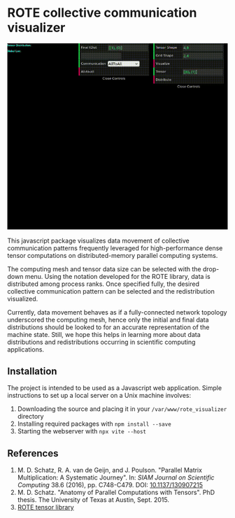 # ROTE collective communication visualizer

![Sample All-to-all redistribution](images/example.gif)

This javascript package visualizes data movement of collective communication patterns frequently leveraged for high-performance dense tensor computations on distributed-memory parallel computing systems.

The computing mesh and tensor data size can be selected with the drop-down menu.  Using the notation developed for the ROTE library, data is distributed among process ranks.  Once specified fully, the desired collective communication pattern can be selected and the redistribution visualized.

Currently, data movement behaves as if a fully-connected network topology underscored the computing mesh, hence only the initial and final data distributions should be looked to for an accurate representation of the machine state.  Still, we hope this helps in learning more about data distributions and redistributions occurring in scientific computing applications.

## Installation
The project is intended to be used as a Javascript web application.  Simple instructions to set up a local server on a Unix machine involves:
1. Downloading the source and placing it in your `/var/www/rote_visualizer` directory
2. Installing required packages with `npm install --save`
3. Starting the webserver with `npx vite --host`

## References
1. M. D. Schatz, R. A. van de Geijn, and J. Poulson. "Parallel Matrix Multiplication: A Systematic Journey". In: *SIAM Journal on Scientific Computing* 38.6 (2016), pp. C748-C479. DOI: [10.1137/130907215](https://epubs.siam.org/doi/10.1137/140993478)
2. M. D. Schatz. "Anatomy of Parallel Computations with Tensors". PhD thesis. The University of Texas at Austin, Sept. 2015.
3. [ROTE tensor library](https://github.com/mdschatz/rote)
